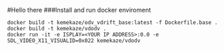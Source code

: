 #Hello there
###Install and run docker enviroment
```console
docker build -t kemekaze/odv_vdrift_base:latest -f Dockerfile.base .
docker build -t kemekaze/vdodv .
docker run -it -e ISPLAY=<YOUR IP ADDRESS>:0.0 -e SDL_VIDEO_X11_VISUALID=0x022 kemekaze/vdodv
```
